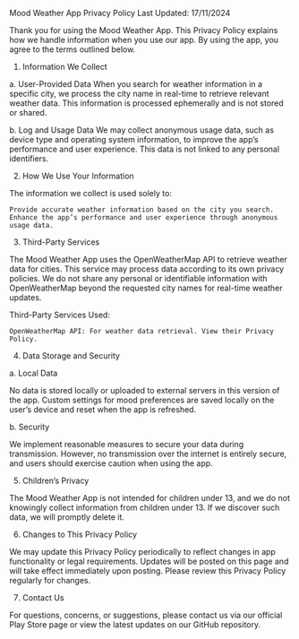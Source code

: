 Mood Weather App Privacy Policy
Last Updated: 17/11/2024

Thank you for using the Mood Weather App. This Privacy Policy explains how we handle information when you use our app. By using the app, you agree to the terms outlined below.
1. Information We Collect

a. User-Provided Data
When you search for weather information in a specific city, we process the city name in real-time to retrieve relevant weather data. This information is processed ephemerally and is not stored or shared.

b. Log and Usage Data
We may collect anonymous usage data, such as device type and operating system information, to improve the app’s performance and user experience. This data is not linked to any personal identifiers.

2. How We Use Your Information

The information we collect is used solely to:

    Provide accurate weather information based on the city you search.
    Enhance the app’s performance and user experience through anonymous usage data.

3. Third-Party Services

The Mood Weather App uses the OpenWeatherMap API to retrieve weather data for cities. This service may process data according to its own privacy policies. We do not share any personal or identifiable information with OpenWeatherMap beyond the requested city names for real-time weather updates.

Third-Party Services Used:

    OpenWeatherMap API: For weather data retrieval. View their Privacy Policy.

4. Data Storage and Security

a. Local Data

No data is stored locally or uploaded to external servers in this version of the app. Custom settings for mood preferences are saved locally on the user’s device and reset when the app is refreshed.

b. Security

We implement reasonable measures to secure your data during transmission. However, no transmission over the internet is entirely secure, and users should exercise caution when using the app.

5. Children’s Privacy

The Mood Weather App is not intended for children under 13, and we do not knowingly collect information from children under 13. If we discover such data, we will promptly delete it.

6. Changes to This Privacy Policy

We may update this Privacy Policy periodically to reflect changes in app functionality or legal requirements. Updates will be posted on this page and will take effect immediately upon posting. Please review this Privacy Policy regularly for changes.

7. Contact Us

For questions, concerns, or suggestions, please contact us via our official Play Store page or view the latest updates on our GitHub repository.
